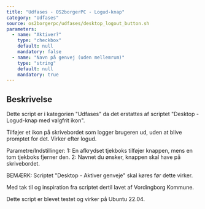 ```yaml
---
title: "Udfases - OS2borgerPC - Logud-knap"
category: "Udfases"
source: os2borgerpc/udfases/desktop_logout_button.sh
parameters:
  - name: "Aktiver?"
    type: "checkbox"
    default: null
    mandatory: false
  - name: "Navn på genvej (uden mellemrum)"
    type: "string"
    default: null
    mandatory: true
---
```


## Beskrivelse
Dette script er i kategorien "Udfases" da det erstattes af scriptet "Desktop - Logud-knap med valgfrit ikon".

Tilføjer et ikon på skrivebordet som logger brugeren ud, uden at blive promptet for det.
Virker efter logud.

Parametre/Indstillinger:
1: En afkrydset tjekboks tilføjer knappen, mens en tom tjekboks fjerner den.
2: Navnet du ønsker, knappen skal have på skrivebordet.

BEMÆRK: Scriptet "Desktop - Aktiver genveje" skal køres før dette virker.

Med tak til og inspiration fra scriptet dertil lavet af Vordingborg Kommune.

Dette script er blevet testet og virker på Ubuntu 22.04.
